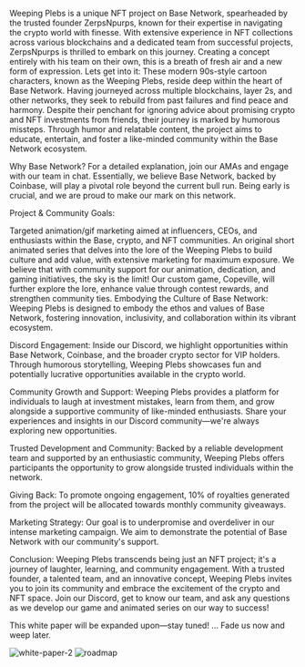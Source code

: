 Weeping Plebs is a unique NFT project on Base Network, spearheaded by the trusted founder ZerpsNpurps, known for their expertise in navigating the crypto world with finesse. With extensive experience in NFT collections across various blockchains and a dedicated team from successful projects, ZerpsNpurps is thrilled to embark on this journey. Creating a concept entirely with his team on their own, this  is a breath of fresh air and a new form of expression.
Lets get into it:
These modern 90s-style cartoon characters, known as the Weeping Plebs, reside deep within the heart of Base Network. Having journeyed across multiple blockchains, layer 2s, and other networks, they seek to rebuild from past failures and find peace and harmony. Despite their penchant for ignoring advice about promising crypto and NFT investments from friends, their journey is marked by humorous missteps. Through humor and relatable content, the project aims to educate, entertain, and foster a like-minded community within the Base Network ecosystem.

Why Base Network? For a detailed explanation, join our AMAs and engage with our team in chat. Essentially, we believe Base Network, backed by Coinbase, will play a pivotal role beyond the current bull run. Being early is crucial, and we are proud to make our mark on this network.

Project & Community Goals:

Targeted animation/gif marketing aimed at influencers, CEOs, and enthusiasts within the Base, crypto, and NFT communities.
An original short animated series that delves into the lore of the Weeping Plebs to build culture and add value, with extensive marketing for maximum exposure. We believe that with community support for our animation, dedication, and gaming initiatives, the sky is the limit!
Our custom game, Copeville, will further explore the lore, enhance value through contest rewards, and strengthen community ties.
Embodying the Culture of Base Network:
Weeping Plebs is designed to embody the ethos and values of Base Network, fostering innovation, inclusivity, and collaboration within its vibrant ecosystem.

Discord Engagement:
Inside our Discord, we highlight opportunities within Base Network, Coinbase, and the broader crypto sector for VIP holders. Through humorous storytelling, Weeping Plebs showcases fun and potentially lucrative opportunities available in the crypto world.

Community Growth and Support:
Weeping Plebs provides a platform for individuals to laugh at investment mistakes, learn from them, and grow alongside a supportive community of like-minded enthusiasts. Share your experiences and insights in our Discord community—we're always exploring new opportunities.

Trusted Development and Community: Backed by a reliable development team and supported by an enthusiastic community, Weeping Plebs offers participants the opportunity to grow alongside trusted individuals within the network.

Giving Back: To promote ongoing engagement, 10% of royalties generated from the project will be allocated towards monthly community giveaways.

Marketing Strategy:
Our goal is to underpromise and overdeliver in our intense marketing campaign. We aim to demonstrate the potential of Base Network with our community's support.

Conclusion:
Weeping Plebs transcends being just an NFT project; it's a journey of laughter, learning, and community engagement. With a trusted founder, a talented team, and an innovative concept, Weeping Plebs invites you to join its community and embrace the excitement of the crypto and NFT space. Join our Discord, get to know our team, and ask any questions as we develop our game and animated series on our way to success!

This white paper will be expanded upon—stay tuned! ... Fade us now and weep later.



![white-paper-2](https://github.com/WEEPINGPLEBS/WEEPING-PLEBS/assets/173321457/5e0814f1-56c7-4c75-a236-e05bdc88175c)
![roadmap](https://github.com/WEEPINGPLEBS/WEEPING-PLEBS/assets/173321457/604cdaca-a029-446f-a72d-a9b25a596b5b)
